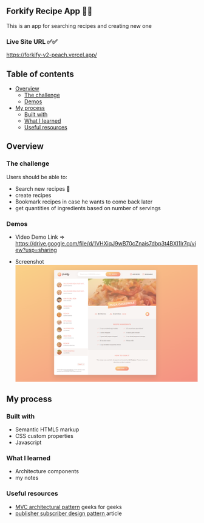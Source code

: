 ## Forkify Recipe App 👨‍🍳

This is an app for searching recipes and creating new one

### Live Site URL ✅✅

https://forkify-v2-peach.vercel.app/

## Table of contents

- [Overview](#overview)
  - [The challenge](#the-challenge)
  - [Demos](#Demos)
- [My process](#my-process)
  - [Built with](#built-with)
  - [What I learned](#what-i-learned)
  - [Useful resources](#useful-resources)

## Overview

### The challenge

Users should be able to:

- Search new recipes 🍕
- create recipes
- Bookmark recipes in case he wants to come back later
- get quantities of ingredients based on number of servings

### Demos

- Video Demo Link =>
  https://drive.google.com/file/d/1VHXiqJ9wB70cZnais7dbp3t4BXI1Ir7q/view?usp=sharing

- Screenshot ![Forkify Image](image.png)

## My process

### Built with

- Semantic HTML5 markup
- CSS custom properties
- Javascript

### What I learned

- Architecture components
- my notes

### Useful resources

- [MVC architectural pattern](https://www.geeksforgeeks.org/mvc-framework-introduction/)
  geeks for geeks
- [publisher subscriber design pattern ](https://medium.com/@thebabscraig/javascript-design-patterns-part-2-the-publisher-subscriber-pattern-8fe07e157213)article

